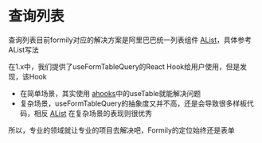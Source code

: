 # 查询列表

查询列表目前formily对应的解决方案是阿里巴巴统一列表组件 [AList](https://alist.wiki)，具体参考AList写法

在1.x中，我们提供了useFormTableQuery的React Hook给用户使用，但是发现，该Hook
- 在简单场景，其实使用 [ahooks](https://ahooks.js.org/)中的useTable就能解决问题
- 复杂场景，useFormTableQuery的抽象度又并不高，还是会导致很多样板代码，相反 [AList](https://alist.wiki) 在复杂场景的表现则很优秀

所以，专业的领域就让专业的项目去解决吧，Formily的定位始终还是表单